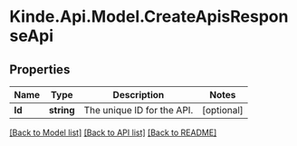 # Kinde.Api.Model.CreateApisResponseApi

## Properties

Name | Type | Description | Notes
------------ | ------------- | ------------- | -------------
**Id** | **string** | The unique ID for the API. | [optional] 

[[Back to Model list]](../README.md#documentation-for-models) [[Back to API list]](../README.md#documentation-for-api-endpoints) [[Back to README]](../README.md)

